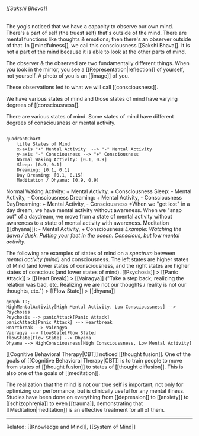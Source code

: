 ###### [[Sakshi Bhava]]
The yogis noticed that we have a capacity to observe our own mind. There's a part of self (the truest self) that's outside of the mind. There are mental functions like thoughts & emotions; then there's an observer outside of that. In [[mindfulness]], we call this consciousness [[Sakshi Bhava]]. It is not a part of the mind because it is able to look at the other parts of mind.

The observer & the observed are two fundamentally different things. When you look in the mirror, you see a [[Representation|reflection]] of yourself, not yourself. A photo of you is an [[image]] of you.

These observations led to what we will call [[consciousness]].

We have various states of mind and those states of mind have varying degrees of [[consciousness]].

There are various states of mind.
Some states of mind have different degrees of consciousness or mental activity.

```mermaid

quadrantChart
    title States of Mind
    x-axis "+" Mental Activity  --> "-" Mental Activity
    y-axis "-" Consciousness --> "+" Consciousness
    Normal Waking Activity: [0.1, 0.9]
    Sleep: [0.9, 0.1]
    Dreaming: [0.1, 0.1]
    Day Dreaming: [0.1, 0.15]
    Meditation / Dhyana: [0.9, 0.9]
```

Normal Waking Activity:  + Mental Activity, + Consciousness
Sleep:  - Mental Activity, - Consciousness
Dreaming:  + Mental Activity, - Consciousness
DayDreaming:  + Mental Activity, - Consciousness
	*When we "get lost" in a day dream, we have mental activity without awareness.
	When we "snap out" of a daydream, we move from a state of mental activity without awareness to a state of mental activity with awareness.
Meditation ([[dhyana]]):  - Mental Activity, + Consciousness
	*Example: Watching the dawn / dusk. Putting your feet in the ocean. Conscious, but low mental activity.*

The following are examples of states of mind on a *spectrum* between *mental activity (mind)* and consciousness.
The left states are higher states of Mind (and lower states of consciousness, and the right states are higher states of conscious (and lower states of mind).
[[Psychosis]] > [[Panic Attack]] > [[Heart Break]] > [[Vairagya]] ("Take a step back; realizing the relation was bad, etc. Realizing we are not our thoughts / reality is not our thoughts, etc.") > [[Flow State]] > [[dhyana]]

``` mermaid
graph TD;
HighMentalActivity[High Mental Activity, Low Conscioussness] --> Psychosis
Psychosis --> panicAttack[Panic Attack]
panicAttack[Panic Attack] --> Heartbreak
Heartbreak --> Vairagya
Vairagya --> flowState[Flow State]
flowState[Flow State] --> Dhyana
Dhyana --> HighConsciousness[High Conscioussness, Low Mental Activity]
```

[[Cognitive Behavioral Therapy|CBT]] noticed [[thought fusion]]. One of the goals of [[Cognitive Behavioral Therapy|CBT]] is to train people to move from states of [[thought fusion]] to states of [[thought diffusion]]. This is also one of the goals of [[meditation]].

The realization that the mind is not our true self is important, not only for optimizing our performance, but is clinically useful for any mental illness. Studies have been done on everything from [[depression]] to [[anxiety]] to [[schizophrenia]] to even [[trauma]], demonstrating that [[Meditation|meditation]] is an effective treatment for all of them.

---
Related: [[Knowledge and Mind]], [[System of Mind]]